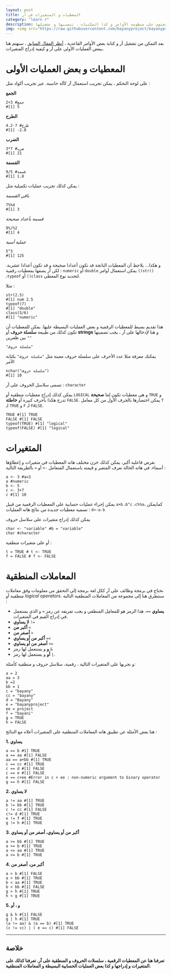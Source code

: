 ```yaml
---
layout: post
title: المعطيات و المتغيرات في آر
category: "learn r"
description: تقديم لبيئة العمل العامة على آر تحتوي على منظومة الأوامر و كذا المكتبات ، تنصيبها و تشغيلها
img: <img src="https://raw.githubusercontent.com/bayanyproject/bayanyproject.github.io/refs/heads/main/images/R_logo.png" width='100' height= auto/>
---
```


بعد التمكن من تشغيل آر و كتابة بعض الأوامر القاعدية ، [أنظر المقال السابق](/environment-and-libraries) ، سنهتم هنا ببعض العمليات الأولى على آر و كيفية إدراج المتغيرات.


# المعطيات و بعض العمليات الأولى

على لوحة التحكم ، يمكن تجريب استعمال آر كآلة حاسبة. عبر تجريب أكواد مثل :

**الجمع**

```
2+3 #جمع
#[1] 5
```

**الطرح**

```
4.2-7 #طرح
#[1] -2.8
```

**الضرب**

```
3*7 #ضرب
#[1] 21
```

**القسمة**

```
9/5 #قسمة
#[1] 1.8
```

يمكن كذلك تجريب عمليات تكميلية مثل :

*باقي القسمة*

```
7%%4
#[1] 3
```

*قسمة بأعداد صحيحة*

```
9%/%2
#[1] 4
```

*عملية أسية*

```
5^3 
#[1] 125
```

و هكذا...
يلاحظ أن المعطيات الناتجة قد تكون أعدادا صحيحة و قد تكون أعدادا عشرية. لكن آر يصفها بمعطيات رقمية : ```numeric``` أو ```double```
يمكن استعمال أوامر ```()str()``` ،```typeof``` أو ```()class``` لتحديد نوع المعطى.

مثلا :
```
str(2.5)
#[1] num 2.5
typeof(7)
#[1] "double"
class(5/6)
#[1] "numeric"
```

هذا تقديم بسيط للمعطيات الرقمية و بعض العمليات البسيطة عليها.
يمكن للمعطيات أن تكون كذلك من طبيعة **سلسلة حروف** أو **strings** و هنا لإدخالها على آر ، يجب تضمينها بين ظفرين ```""```
```
"سلسلة حروف"
```

يمكنك معرفة مثلا عدد الأحرف على سلسلة حروف معينة مثل ```"سلسلة حروف"``` بكتابة الأمر 
```
nchar("سلسلة حروف")
#[1] 10
```
تسمى سلاسل الحروف على آر : ```character```

يمكن كذلك إدراج معطيات منطقية أو ```LOGICAL``` و هي معطيات تكون إما **صحيحة** ```TRUE``` و تدرج هكذا بأحرف كبيرة أو **خاطئة** ```FALSE```. يمكن اختصارها بالحرف الأول من كل معامل ```T``` لـ ```TRUE``` و ```F``` لـ ```FALSE```.

```
TRUE #[1] TRUE
FALSE #[1] FALSE
typeof(TRUE) #[1] "logical"
typeof(FALSE) #[1] "logical"
```

# المتغيرات

بغرض فاعلية أكبر، يمكن كذلك خزن مختلف هاته المعطيات في متغيرات و إعطاؤها أسماء. في هاته الحالة نعرف المتغير و قيمته باستعمال المتعامل ```->``` أو ```=``` بالطريقة التالية : 
```
a <- 3 #a=3
a #numeric
b <- 5
c <- 3+7
c #[1] 10
```

يمكن إجراء عمليات حسابية على المعطيات الرقمية من قبيل ```a+b``` ،```b^c``` ،```c%%a```، كمايمكن تسمية معطيات جديدة من نتائج هاته العمليات : ```d<-a-b```

يمكن كذلك إدراج متغيرات على سلاسل حروف

```
char <- "variable" #b = "variable"
char #character
```

أو على متغيرات منطقية :

```
t = TRUE # t <- TRUE
f = FALSE # f <- FALSE
```

# المعاملات المنطقية

نحتاج في برمجة وظائف على آر ككل لغة برمجة إلى التحقق من معلومات وفق معاملات منطقية أو *logical operators*. سنتطرق هنا إلى مجموعة من المعاملات المنطقية التالية :

- **يساوي** ```==```. هذا الرمز هو للمعامِل المنطقي و يجب تفريقه عن رمز ```=``` و الذي يستعمل في إدراج القيم في المتغيرات.
- **لا يساوي** ```!=```
- **أكبر من** ```<```
- **أصغر من** ```>```
- **أكبر من أو يساوي** ```=<```
- **أصغر من أو يساوي** ```<=```
- **و** و يستعمل لها رمز ```&```
- **أو** و يستعمل لها رمز ```|```.

و نجربها على المتغيرات التالية ، رقمية، سلاسل حروف  و منطقية كأمثلة:

```
a = 2
aa = 3
b =2
bb = 1
c = "bayany"
cc = "bayany"
d = "Bayany"
e = "bayanyproject"
ee = project
f = "bayani"
g = TRUE
h = FALSE
```

هنا بعض الأمثلة عن تطبيق هاته المعاملات المنطقية على المتغيرات أعلاه مع النتائج :

**1. يساوي**

```
a == b #1] TRUE
a == aa #[1] FALSE
aa == a+bb #[1] TRUE
c == cc #[1] TRUE
c == d #[1] FALSE
c == e #[1] FALSE
e == c+ee #Error in c + ee : non-numeric argument to binary operator
g == h #[1] FALSE
```

**2. لا يساوي**

```
a != aa #[1] TRUE
b != bb #[1] TRUE
c != cc #[1] FALSE
c!= d #[1] TRUE
e != f #[1] TRUE
g != h #[1] TRUE
```

**3. أكبر من أو يساوي، أصغر من أو يساوي**

```
a >= bb #[1] TRUE
a >= b #[1] TRUE
a <= aa #[1] TRUE
a <= b #[1] TRUE
```

**4. أكبر من، أصغر من**

```
a > b #[1] FALSE
a > bb #[1] TRUE
b < aa #[1] TRUE
b < bb #[1] FALSE
g > h #[1] TRUE
h < g #[1] TRUE
```

**5. و ، أو**

```
g & h #[1] FALSE
g | h #[1] TRUE
(a != aa) & (a == b) #[1] TRUE
(c != cc) | ( e == c) #[1] FALSE
```

---
## خلاصة

**تعرفنا هنا عن المعطيات الرقمية ، سلسلات الحروف و المنطقية على آر. تعرفنا كذلك على المتغيرات و إدراجها و كذا بعض العمليات الحسابية البسيطة و المعاملات المنطقية.**
